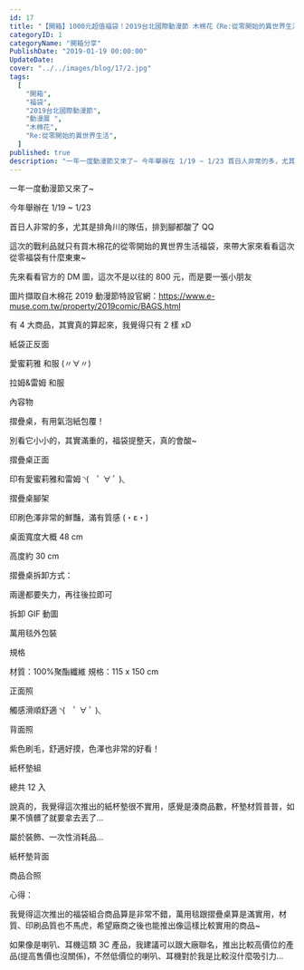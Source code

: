 ```yaml
---
id: 17
title: "【開箱】1000元超值福袋！2019台北國際動漫節 木棉花《Re:從零開始的異世界生活》福袋"
categoryID: 1
categoryName: "開箱分享"
PublishDate: "2019-01-19 00:00:00"
UpdateDate:
cover: "../../images/blog/17/2.jpg"
tags:
  [
    "開箱",
    "福袋",
    "2019台北國際動漫節",
    "動漫展 ",
    "木棉花",
    "Re:從零開始的異世界生活",
  ]
published: true
description: "一年一度動漫節又來了~ 今年舉辦在 1/19 ~ 1/23 首日人非常的多，尤其是排角川的隊伍，排到腳都酸了 QQ"
---
```


一年一度動漫節又來了~

今年舉辦在 1/19 ~ 1/23

首日人非常的多，尤其是排角川的隊伍，排到腳都酸了 QQ

這次的戰利品就只有買木棉花的從零開始的異世界生活福袋，來帶大家來看看這次從零福袋有什麼東東~

先來看看官方的 DM 圖，這次不是以往的 800 元，而是要一張小朋友

圖片擷取自木棉花 2019 動漫節特設官網：https://www.e-muse.com.tw/property/2019comic/BAGS.html

有 4 大商品，其實真的算起來，我覺得只有 2 樣 xD

紙袋正反面

愛蜜莉雅 和服 (〃∀〃)

拉姆&雷姆 和服

內容物

摺疊桌，有用氣泡紙包覆！

別看它小小的，其實滿重的，福袋提整天，真的會酸~

摺疊桌正面

印有愛蜜莉雅和雷姆 ◝(　ﾟ ∀ ﾟ )◟

摺疊桌腳架

印刷色澤非常的鮮豔，滿有質感 (・ε・)

桌面寬度大概 48 cm

高度約 30 cm

摺疊桌拆卸方式：

兩邊都要失力，再往後拉即可

拆卸 GIF 動圖

萬用毯外包裝

規格

材質：100%聚酯纖維
規格：115 x 150 cm

正面照

觸感滑順舒適 ◝(　ﾟ ∀ ﾟ )◟

背面照

紫色刷毛，舒適好摸，色澤也非常的好看！

紙杯墊組

總共 12 入

說真的，我覺得這次推出的紙杯墊很不實用，感覺是湊商品數，杯墊材質普普，如果不慎髒了就要拿去丟了…

屬於裝飾、一次性消耗品…

紙杯墊背面

商品合照

心得：

我覺得這次推出的福袋組合商品算是非常不錯，萬用毯跟摺疊桌算是滿實用，材質、印刷品質也不馬虎，希望廠商之後也能推出像這樣比較實用的商品~

如果像是喇叭、耳機這類 3C 產品，我建議可以跟大廠聯名，推出比較高價位的產品(提高售價也沒關係)，不然低價位的喇叭、耳機對於我是比較沒什麼吸引力…
